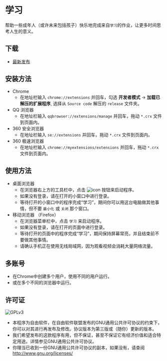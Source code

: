 # 学习
帮助一些成年人（或许未来包括孩子）快乐地完成来自`学习`的作业，让更多时间思考人生的意义。

## 下载
* [最新发布](https://github.com/ttglad/learning/tree/master/release)

## 安装方法
* Chrome
  * 在地址栏输入 `chrome://extensions` 并回车，勾选 **开发者模式** -> **加载已解压的扩展程序**, 选择从 `Source code` 解压的 `release` 文件夹。
* QQ 浏览器
    * 在地址栏输入 `qqbrowser://extensions/manage` 并回车，拖动 `*.crx` 文件到页面内。
* 360 安全浏览器
    * 在地址栏输入 `se://extensions` 并回车，拖动 `*.crx` 文件到页面内。
* 360 极速浏览器
    * 在地址栏输入 `chrome://myextensions/extensions` 并回车，拖动 `*.crx` 文件到页面内。


## 使用方法
* 桌面浏览器
  * 在浏览器右上方的工具栏中，点击 ![icon](https://github.com/ttglad/learning/blob/master/release/img/favicon.png) 按钮来启动程序。
  * 如果没有登录，请在打开的小窗口中进行登录。
  * 等待打开的小窗口中的程序完成“学习”，期间你可以用这台电脑做其他事情，但不要 `最小化` 或 `关闭` 那个窗口。
* 移动浏览器 （Firefox）
  * 在浏览器菜单栏中，点击 `学习` 来启动程序。
  * 如果没有登录，请在打开的页面中进行登录。
  * 等待打开的页面中的程序完成“学习”，期间保持屏幕常亮，并且结束前不要做其他事情。
  * 请确认手机正在使用无线局域网，因为观看视频会消耗大量网络流量。

## 多账号
* 在Chrome中创建多个用户，使用不同的用户运行。
* 或在多个不同的浏览器中运行。

## 许可证
![GPLv3](https://www.gnu.org/graphics/gplv3-with-text-136x68.png)
* 本程序为自由软件，在自由软件联盟发布的GNU通用公共许可协议的约束下，你可以对其进行再发布及修改。协议版本为第三版或（随你）更新的版本。
* 我们希望发布的这款程序有用，但不保证，甚至不保证它有经济价值和适合特定用途。详情参见GNU通用公共许可协议。
* 你理当已收到一份GNU通用公共许可协议的副本，如果没有，请查阅<http://www.gnu.org/licenses/>
